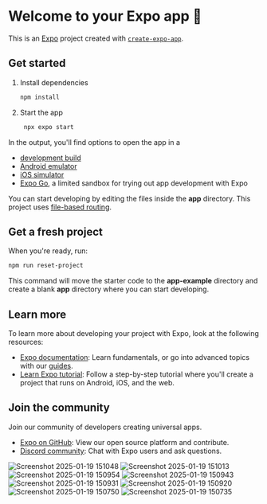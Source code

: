 # Welcome to your Expo app 👋

This is an [Expo](https://expo.dev) project created with [`create-expo-app`](https://www.npmjs.com/package/create-expo-app).

## Get started

1. Install dependencies

   ```bash
   npm install
   ```

2. Start the app

   ```bash
    npx expo start
   ```

In the output, you'll find options to open the app in a

- [development build](https://docs.expo.dev/develop/development-builds/introduction/)
- [Android emulator](https://docs.expo.dev/workflow/android-studio-emulator/)
- [iOS simulator](https://docs.expo.dev/workflow/ios-simulator/)
- [Expo Go](https://expo.dev/go), a limited sandbox for trying out app development with Expo

You can start developing by editing the files inside the **app** directory. This project uses [file-based routing](https://docs.expo.dev/router/introduction).

## Get a fresh project

When you're ready, run:

```bash
npm run reset-project
```

This command will move the starter code to the **app-example** directory and create a blank **app** directory where you can start developing.

## Learn more

To learn more about developing your project with Expo, look at the following resources:

- [Expo documentation](https://docs.expo.dev/): Learn fundamentals, or go into advanced topics with our [guides](https://docs.expo.dev/guides).
- [Learn Expo tutorial](https://docs.expo.dev/tutorial/introduction/): Follow a step-by-step tutorial where you'll create a project that runs on Android, iOS, and the web.



## Join the community
Join our community of developers creating universal apps.

- [Expo on GitHub](https://github.com/expo/expo): View our open source platform and contribute.
- [Discord community](https://chat.expo.dev): Chat with Expo users and ask questions.


![Screenshot 2025-01-19 151048](https://github.com/user-attachments/assets/a1fd8544-398d-4b21-8f65-042e55b41d6b)
![Screenshot 2025-01-19 151013](https://github.com/user-attachments/assets/2ef719aa-150a-43f8-84b2-116b29001ef9)
![Screenshot 2025-01-19 150954](https://github.com/user-attachments/assets/dedf9835-cbc8-497b-8f0e-a272f22dbe84)
![Screenshot 2025-01-19 150943](https://github.com/user-attachments/assets/ca09bb47-2457-4bfa-ab78-4bac06618ef8)
![Screenshot 2025-01-19 150931](https://github.com/user-attachments/assets/6d12ee49-75b5-4cec-8ef2-588c78eebc05)
![Screenshot 2025-01-19 150920](https://github.com/user-attachments/assets/42a8f9af-16ca-4583-8c93-81098622e123)
![Screenshot 2025-01-19 150750](https://github.com/user-attachments/assets/7202aee3-7e08-4ad6-99cf-dad86e950d98)
![Screenshot 2025-01-19 150735](https://github.com/user-attachments/assets/9dddaff5-0b4d-452d-8695-daeb9f2a6020)
